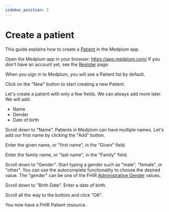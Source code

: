 ```yaml
---
sidebar_position: 3
---
```


# Create a patient

This guide explains how to create a [Patient](/docs/developers/fhir/patient) in the Medplum app.

Open the Medplum app in your browser: https://app.medplum.com/  If you don't have an account yet, see the [Register](./register) page.

When you sign in to Medplum, you will see a Patient list by default.

Click on the "New" button to start creating a new Patient.

Let's create a patient with only a few fields.  We can always add more later.  We will add:
* Name
* Gender
* Date of birth

Scroll down to "Name".  Patients in Medplum can have multiple names.  Let's add our first name by clicking the "Add" button.

Enter the given name, or "first name", in the "Given" field.

Enter the family name, or "last name", in the "Family" field.

Scroll down to "Gender".  Start typing a gender such as "male", "female", or "other".  You can use the autocomplete functionality to choose the desired value. The "gender" can be one of the FHIR [Administrative Gender](https://www.hl7.org/fhir/valueset-administrative-gender.html) values.

Scroll down to "Birth Date".  Enter a date of birth.

Scroll all the way to the bottom and click "OK".

You now have a FHIR Patient resource.

